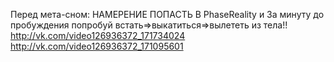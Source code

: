 Перед мета-сном: НАМЕРЕНИЕ ПОПАСТЬ В PhaseReality и За минуту до пробуждения попробуй встать=>выкатиться=>вылететь из тела!!
http://vk.com/video126936372_171734024 http://vk.com/video126936372_171095601
